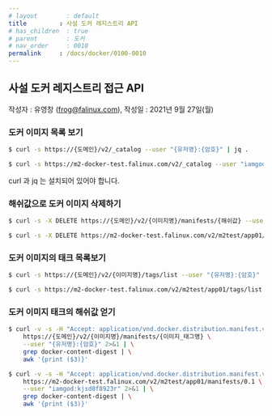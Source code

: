 ```yaml
---
# layout        : default
title         : 사설 도커 레지스트리 API
# has_children  : true
# parent        : 도커
# nav_order     : 0010
permalink     : /docs/docker/0100-0010
---
```


## 사설 도커 레지스트리 접근 API
작성자 : 유영창 (frog@falinux.com), 작성일 : 2021년 9월 27일(월)

### 도커 이미지 목록 보기

``` sh
$ curl -s https://{도메인}/v2/_catalog --user "{유저명}:{암호}" | jq .
```
``` sh
$ curl -s https://m2-docker-test.falinux.com/v2/_catalog --user "iamgod:kjsd8f8923r" | jq .
```
curl 과 jq 는 설치되어 있어야 합니다.

### 해쉬값으로 도커 이미지 삭제하기

``` sh
$ curl -s -X DELETE https://{도메인}/v2/{이미지명}/manifests/{해쉬값} --user "{유저명}:{암호}" | jq .
```
``` sh
$ curl -s -X DELETE https://m2-docker-test.falinux.com/v2/m2test/app01/manifests/sha256:4087fea4fcb65c24377b1c44a08472fc36e78603a28fd9d3850563461f81f2d2 --user "iamgod:kjsd8f8923r" | jq .
```

### 도커 이미지의 태크 목록보기

``` sh
$ curl -s https://{도메인}/v2/{이미지명}/tags/list --user "{유저명}:{암호}" | jq .
```
``` sh
$ curl -s https://m2-docker-test.falinux.com/v2/m2test/app01/tags/list --user "iamgod:kjsd8f8923r" | jq .
```

### 도커 이미지 태크의 해쉬값 얻기

``` sh
$ curl -v -s -H "Accept: application/vnd.docker.distribution.manifest.v2+json" \
    https://{도메인}/v2/{이미지명}/manifests/{이미지_태그명} \
    --user "{유저명}:{암호}" 2>&1 | \
    grep docker-content-digest | \
    awk '{print ($3)}' 
```
``` sh
$ curl -v -s -H "Accept: application/vnd.docker.distribution.manifest.v2+json" \
    https://m2-docker-test.falinux.com/v2/m2test/app01/manifests/0.1 \
    --user "iamgod:kjsd8f8923r" 2>&1 | \
    grep docker-content-digest | \
    awk '{print ($3)}' 
```
